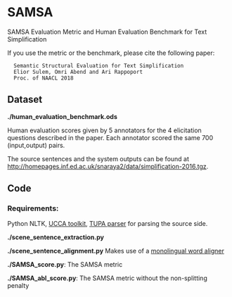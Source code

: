 # SAMSA
SAMSA Evaluation Metric and Human Evaluation Benchmark for Text Simplification

If you use the metric or the benchmark, please cite the following paper:

      Semantic Structural Evaluation for Text Simplification
      Elior Sulem, Omri Abend and Ari Rappoport
      Proc. of NAACL 2018
## Dataset
**./human_evaluation_benchmark.ods**

Human evaluation scores given by 5 annotators for the 4 elicitation questions described in the paper.
Each annotator scored the same 700 (input,output) pairs.

The source sentences and the system outputs can be found at http://homepages.inf.ed.ac.uk/snaraya2/data/simplification-2016.tgz.

## Code
### Requirements:
Python NLTK, [UCCA toolkit]('https://github.com/danielhers/ucca'), [TUPA parser]('https://github.com/danielhers/tupa') for 
parsing the source side.

**./scene_sentence_extraction.py**

**./scene_sentence_alignment.py** Makes use of a [monolingual word aligner]('https://github.com/ma-sultan/monolingual-word-aligner')

**./SAMSA_score.py**: The SAMSA metric

**./SAMSA_abl_score.py**: The SAMSA metric without the non-splitting penalty
